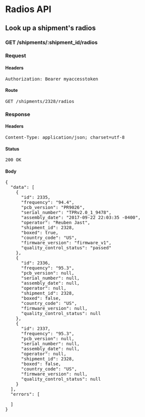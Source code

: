# Radios API

## Look up a shipment&#39;s radios

### GET /shipments/:shipment_id/radios
### Request

#### Headers

<pre>Authorization: Bearer myaccesstoken</pre>

#### Route

<pre>GET /shipments/2328/radios</pre>

### Response

#### Headers

<pre>Content-Type: application/json; charset=utf-8</pre>

#### Status

<pre>200 OK</pre>

#### Body

<pre>{
  "data": [
    {
      "id": 2335,
      "frequency": "94.4",
      "pcb_version": "PR9026",
      "serial_number": "TPRv2.0_1_9478",
      "assembly_date": "2017-09-22 22:03:35 -0400",
      "operator": "Reuben Jast",
      "shipment_id": 2328,
      "boxed": true,
      "country_code": "US",
      "firmware_version": "firmware_v1",
      "quality_control_status": "passed"
    },
    {
      "id": 2336,
      "frequency": "95.3",
      "pcb_version": null,
      "serial_number": null,
      "assembly_date": null,
      "operator": null,
      "shipment_id": 2328,
      "boxed": false,
      "country_code": "US",
      "firmware_version": null,
      "quality_control_status": null
    },
    {
      "id": 2337,
      "frequency": "95.3",
      "pcb_version": null,
      "serial_number": null,
      "assembly_date": null,
      "operator": null,
      "shipment_id": 2328,
      "boxed": false,
      "country_code": "US",
      "firmware_version": null,
      "quality_control_status": null
    }
  ],
  "errors": [

  ]
}</pre>
